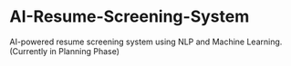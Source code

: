 # AI-Resume-Screening-System
AI-powered resume screening system using NLP and Machine Learning.
(Currently in Planning Phase)
